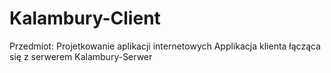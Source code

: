 # Kalambury-Client
Przedmiot: Projetkowanie aplikacji internetowych
Applikacja klienta łącząca się z serwerem Kalambury-Serwer
